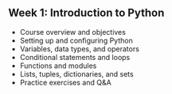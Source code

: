 ## Week 1: Introduction to Python

- Course overview and objectives
- Setting up and configuring Python
- Variables, data types, and operators
- Conditional statements and loops
- Functions and modules
- Lists, tuples, dictionaries, and sets
- Practice exercises and Q&A

